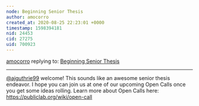 ```yaml
---
node: Beginning Senior Thesis
author: amocorro
created_at: 2020-08-25 22:23:01 +0000
timestamp: 1598394181
nid: 24453
cid: 27275
uid: 700923
---
```




[amocorro](../profile/amocorro) replying to: [Beginning Senior Thesis](../notes/ajguthrie99/08-25-2020/beginning-senior-thesis)

----
[@ajguthrie99](/profile/ajguthrie99) welcome! This sounds like an awesome senior thesis endeavor. I hope you can join us at one of our upcoming Open Calls once you get some ideas rolling. Learn more about Open Calls here: https://publiclab.org/wiki/open-call